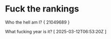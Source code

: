 # Fuck the rankings

Who the hell am I?
{ 21049689 }

What fucking year is it?
[ 2025-03-12T06:53:20Z ]
